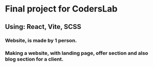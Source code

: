# Final project for CodersLab

## Using: React, Vite, SCSS
### Website, is made by 1 person.

### Making a website, with landing page, offer section and also blog section for a client.
